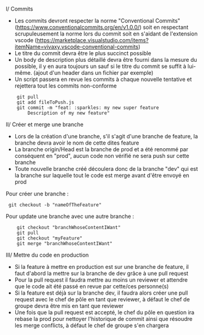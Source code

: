 I/ Commits

- Les commits devront respecter la norme "Conventional Commits" (https://www.conventionalcommits.org/en/v1.0.0/) soit en respectant scrupuleusement la norme lors du commit soit en s'aidant de l'extension vscode (https://marketplace.visualstudio.com/items?itemName=vivaxy.vscode-conventional-commits)
- Le titre du commit devra être le plus succinct possible
- Un body de description plus détaillé devra être fourni dans la mesure du possible, il y en aura toujours un sauf si le titre du commit se suffit à lui-même. (ajout d'un header dans un fichier par exemple)
- Un script passera en revue les commits à chaque nouvelle tentative et rejettera tout les commits non-conforme

```
	git pull
	git add fileToPush.js
	git commit -m "feat: :sparkles: my new super feature
		Description of my new feature"
```

II/ Créer et merge une branche

- Lors de la création d'une branche, s'il s'agit d'une branche de feature, la branche devra avoir le nom de cette dites feature
- La branche origin/Head est la branche de prod et a été renommé par conséquent en "prod", aucun code non vérifié ne sera push sur cette branche
- Toute nouvelle branche créé découlera donc de la branche "dev" qui est la branche sur laquelle tout le code est merge avant d'être envoyé en prod

Pour créer une branche :
```
 git checkout -b "nameOfTheFeature"
```

Pour update une branche avec une autre branche :
```
	git checkout "branchWhoseContentIWant"
	git pull
	git checkout "myFeature"
	git merge "branchWhoseContentIWant"
```

III/ Mettre du code en production

- Si la feature à mettre en production est sur une branche de feature, il faut d'abord la mettre sur la branche de dev grâce à une pull request
- Pour la pull request il faudra mettre au moins un reviewer et attendre que le code ait été passé en revue par cette/ces personne(s)
- Si la feature est déjà sur la branche dev, il faudra alors créer une pull request avec le chef de pôle en tant que reviewer, à défaut le chef de groupe devra être mis en tant que reviewer
- Une fois que la pull request est accepté, le chef du pôle en question ira rebase la prod pour nettoyer l'historique de commit ainsi que résoudre les merge conflicts, à défaut le chef de groupe s'en chargera